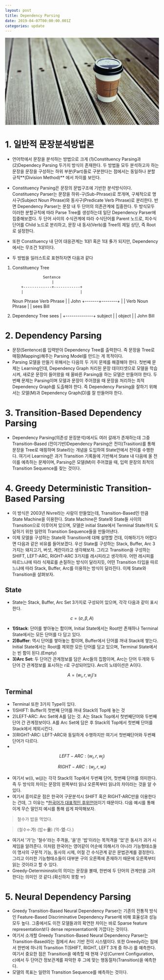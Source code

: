 ```yaml
---
layout: post
title: Dependency Parsing
date: 2019-04-07T00:00:00.001Z
categories: update
---
```

<img src="/images/dependency_parsing/coffee.jpg" class="fit image">


# 1. 일반적 문장분석방법론

- 언어학에서 문장을 분석하는 방법으로 크게 (1)Constituency Parsing과 (2)Dependecy Parsing 두가지 방식이 존재한다. 두 방법들 모두 분석하고자 하는 문장을 문장을 구성하는 하위 부분(Part)들로 구분한다는 점에서는 동일하나 분할규칙**(Division Method)** 에서 차이를 보인다.

- Constituency Parsing은 문장의 문법구조에 기반한 분석방식이다. Constituency Parser는 문장을 하위-구(Sub-Phrase)로 쪼개며, 구체적으로 명사구(Subject Noun Phrase)와 동사구(Predicate Verb Phrase)로 분리한다. 반면 Dependency Parser는 문장 내 두 단어의 의존관계에 집중한다. 두 방식모두 이러한 분할규칙에 따라 Parse Tree를 생성하는데 일단 Dependency Parser에 집중해보겠다. 두 단어 사이의 수식관계에 따라 수식단어를 Parent 노드로, 피수식단어를 Child 노드로 분리하고, 문장 내 동사(Verb)를  Tree의 제일 상단, 즉 Root로 설정한다.

- 또한 Constituency 내 단어 대응관계는 1대1 혹은 1대 多가 되지만, Dependency에서는 무조건 1대1이다.

- 두 방법을 일러스트로 표현하자면 다음과 같다

1. Constituency Tree

                     Sentence
                         |
           +-------------+------------+
           |                          |
      Noun Phrase                Verb Phrase
           |                          |
         John                 +-------+--------+
                              |                |
                            Verb          Noun Phrase
                              |                |
                            sees              Bill

2. Dependency Tree
    							sees
                    |
            +--------------+
    subject |              | object
            |              |
          John            Bill

# 2. Dependency Parsing

- 문장(Sentence)를 입력받아 Dependency Tree를 출력한다. 즉 문장을 Tree로 매핑(Mapping)해주는 Parsing Model를 만드는 게 목적이다.
- Parsing 모델을 만들기 위해서는 다음의 두 가지 문제를 해결해야 한다. 첫번째 문제는 Learning인데, Dependency Graph 처리된 문장 데이터셋으로 모델을 학습시켜, 새로운 문장이 들어왔을 때 올바른 Parsing을 하는 모델은 만들어야 한다. 두번째 문제는 Parsing이며 모델과 문장이 주어졌을 때 문장을 처리하는 최적 Dependency Graph를 도출해야 한다. 즉 Dependency Parsing을 잘하기 위해서는 모델(M)과 Dependency Graph(D)를 잘 만들어야 한다.

# 3. Transition-Based Dependency Parsing

- Dependency Parsing(의존성 문장분석)에서도 여러 갈래가 존재하는데 그중 Transition-Based (전이기반)Dependency Parsing은 전이(Trasition)를 통해 문장을 Tree로 매핑하며 State라는 개념을 도입하여 State안에서 전이를 수행한다. 여기서 Learning은 과거 Transition 기록들에 기반해서 State 내 다음에 올 전이를 예측하는 문제이며, Parsing은 모델(M)이 주어졌을 때, 입력 문장의 최적의 Transition Sequence를 찾는 것이다.

# 4. Greedy Deterministic Transition-Based Parsing

- 이 방식은 2003년 Nivre라는 사람이 만들었는데, Transition-Based인 만큼 State Machine을 이용한다. State Machine은 State와 State들 사이의 Transition으로 이루어져 있으며, 모델은 initial State에서 Terminal State까지 도달하기 위한 일련의 Transition Sequence들을 만들어낸다.
- 이제 모델을 구성하는 State와 Transition에 대해 설명할 건데, 이해하기가 어렵다면 다음과 같은 비유를 들어보겠다. 우선 State를 구성하는 Stack, Buffer, Arc 3가지는 돼지고기, 버섯, 계란이라고 생각해보자. 그리고 Transition을 구성하는 SHIFT, LEFT-ARC, RIGHT-ARC 3가지를 레시피라고 생각하자. 어떤 레시피를 따르느냐에 따라 식재료를 손질하는 방식이 달라지듯, 어떤 Transition 타입을 따르느냐에 따라 Stack, Buffer, Arc를 이용하는 방식이 달라진다. 이제 State와 Transition을 살펴보자.

## **State**

- State는 Stack, Buffer, Arc Set 3가지로 구성되어 있으며, 각각 다음과 같이 표시한다.

$$
c=(\sigma, \beta, A)
$$

- **1)Stack**: 단어를 쌓아놓는 함이며, Initial State에서는 Root만 존재하나 Terminal State에서는 모든 단어를 다 담고 있다.
- **2)Buffer**: 역시 단어를 쌓아놓는 함이며, Buffer에서 단어를 꺼내 Stack에 쌓는다. Initial State에서는 Root를 제외한 모든 단어를 담고 있으며, Terminal State에서는 빈 함이 된다.(Empty)
- **3)Arc Set:** 두 단어간 관계정보를 담은 Arc들의 집함이며, Arc는 단어 두개와 두 단어 간 관계정보를 표시하는 r로 구성되어있다. Arc의 노테이션은 A이다.

$$
A= (w_i, r, w_j)'s
$$

## Terminal

- Terminal 또한 3가지 Type이 있다.
- 1)SHIFT: Buffer의 첫번째 단어를 꺼내 Stack의 Top에 놓는 것
- 2)LEFT-ARC:  Arc Set에 A를 담는 것. A는 Stack Top에서 첫번째단어와 두번째 단어 간 관계정보이다. A를 Arc Set에 담은 후 Stack의 Top에서 첫번째 단어를 Stack에서 제외시킨다.
- 3)RIGHT-ARC: LEFT-ARC와 동일하게 수행하지만 여기서 첫번째단어와 두번째 단어가 다르다.
-

$$LEFT-ARC: (w_i, r, w_j)$$

$$RIGHT-ARC: (w_j, r, w_i)$$

- 여기서 w(i), w(j)는 각각 Stack의 Top에서 두번째 단어, 첫번째 단어를 의미한다. 즉 두 방식의 차이는 문장의 왼쪽부터 읽냐 오른쪽부터 읽냐의 차이라는 것을 알 수 있다.
- 여기서 흥미로운 점은 한국어 구문분석시 SHIFT 혹은 RIGHT-ARC만을 이용한다는 건데, 그 이유는 *[한국어가 대표적인 후위언어](http://bozon.nlp.wo.tc/?f=158c7e65826538)이기 때문이다. 다음 예시를 통해 이게 무슨 말인지 예시를 통해 쉽게 파악해보자.

> 철수가 밥을 먹었다.

> (철수←**가**) (밥←**을**) (먹-**었**-다.)

- 여기서 '가'는 '철수'라는 주격을, '을'은 '밥'이라는 목적격을 '었'은 동사가 과거 시제임을 알려준다. 이처럼 한국어는 영어같이 어순에 의해서가 아니라 기능형태소들이 명사의 구문적 기능, 동사의 시제, 어절 간 수식관계 같은 문법관계를 결정한다. 그리고 이러한 기능형태소들이 대부분 구의 오른쪽에 존재하기 때문에 오른쪽부터 읽는 것이라고 할 수 있다.
- Greedy-Determininstic의 의미는 문장을 볼때, 한번에 두 단어의 관계만을 고려한다는 의미인 것 같다.(확신하지 못함 ㅠ)

# 5. Neural Dependency Parsing

- Greedy Transition-Based Neural Dependency Parser는 기존의 전통적 방식인 Feature-Based Discriminative Dependency Parser에 비해 효율성과 성능 모두 높다. 그중에서도 이전 모델들과의 확연한 차이는 바로 Sparse feature representation보다 dense representation에 가깝다는 것이다.
- 여기서 소개할 Greedy Transition-Based Neural Dependency Parser는 Transition-Based라는 점에서 Arc 기반 전이 시스템이다. 또한 Greedy라는 점에서 한번에 하나의 Transition T(SHIFT, RIGHT, LEFT 3개 중 하나) 를 예측한다. 여기서 중요한 점은 Transition을 예측할 때 현재 구성(Current Configuration, c)에서 두 단어간 정보관계를 파악한 후 그에 맞는 행동절차(Transition)을 예측한다.
- 모델의 목표는 일련의 Transition Sequence를 예측하는 것이다.
